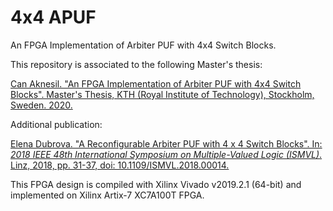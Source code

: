 # 4x4 APUF

An FPGA Implementation of Arbiter PUF with 4x4 Switch Blocks.

This repository is associated to the following Master's thesis: 

[Can Aknesil. "An FPGA Implementation of Arbiter PUF with 4x4 Switch
Blocks". Master's Thesis, KTH (Royal Institute of Technology),
Stockholm,
Sweden. 2020.](https://www.canaknesil.com/docs/An_FPGA_Implementation_of_Arbiter_PUF_with_4x4_Switch_Blocks.pdf) 

Additional publication:

[Elena Dubrova. "A Reconfigurable Arbiter PUF with 4 x 4 Switch
Blocks". In: *2018 IEEE 48th International Symposium on
Multiple-Valued Logic (ISMVL)*. Linz, 2018, pp. 31-37, doi:
10.1109/ISMVL.2018.00014.](https://ieeexplore.ieee.org/document/8416917) 

This FPGA design is compiled with Xilinx Vivado v2019.2.1 (64-bit) and
implemented on Xilinx Artix-7 XC7A100T FPGA. 
